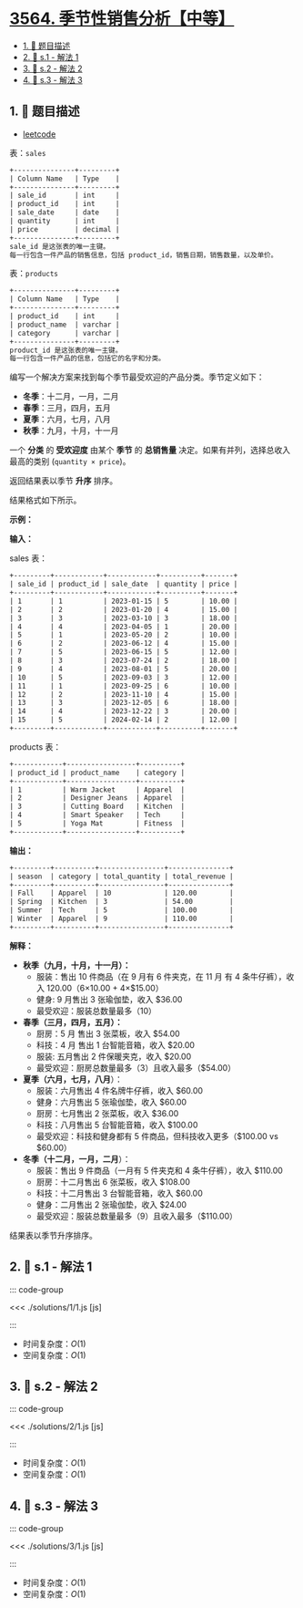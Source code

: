 # [3564. 季节性销售分析【中等】](https://github.com/tnotesjs/TNotes.leetcode/tree/main/notes/3564.%20%E5%AD%A3%E8%8A%82%E6%80%A7%E9%94%80%E5%94%AE%E5%88%86%E6%9E%90%E3%80%90%E4%B8%AD%E7%AD%89%E3%80%91)

<!-- region:toc -->

- [1. 📝 题目描述](#1--题目描述)
- [2. 🎯 s.1 - 解法 1](#2--s1---解法-1)
- [3. 🎯 s.2 - 解法 2](#3--s2---解法-2)
- [4. 🎯 s.3 - 解法 3](#4--s3---解法-3)

<!-- endregion:toc -->

## 1. 📝 题目描述

- [leetcode](https://leetcode.cn/problems/seasonal-sales-analysis/)

表：`sales`

```txt
+---------------+---------+
| Column Name   | Type    |
+---------------+---------+
| sale_id       | int     |
| product_id    | int     |
| sale_date     | date    |
| quantity      | int     |
| price         | decimal |
+---------------+---------+
sale_id 是这张表的唯一主键。
每一行包含一件产品的销售信息，包括 product_id，销售日期，销售数量，以及单价。
```

表：`products`

```txt
+---------------+---------+
| Column Name   | Type    |
+---------------+---------+
| product_id    | int     |
| product_name  | varchar |
| category      | varchar |
+---------------+---------+
product_id 是这张表的唯一主键。
每一行包含一件产品的信息，包括它的名字和分类。
```

编写一个解决方案来找到每个季节最受欢迎的产品分类。季节定义如下：

- **冬季**：十二月，一月，二月
- **春季**：三月，四月，五月
- **夏季**：六月，七月，八月
- **秋季**：九月，十月，十一月

一个 **分类** 的 **受欢迎度** 由某个 **季节** 的 **总销售量** 决定。如果有并列，选择总收入最高的类别 (`quantity × price`)。

返回结果表以季节 **升序** 排序。

结果格式如下所示。

**示例：**

**输入：**

sales 表：

```txt
+---------+------------+------------+----------+-------+
| sale_id | product_id | sale_date  | quantity | price |
+---------+------------+------------+----------+-------+
| 1       | 1          | 2023-01-15 | 5        | 10.00 |
| 2       | 2          | 2023-01-20 | 4        | 15.00 |
| 3       | 3          | 2023-03-10 | 3        | 18.00 |
| 4       | 4          | 2023-04-05 | 1        | 20.00 |
| 5       | 1          | 2023-05-20 | 2        | 10.00 |
| 6       | 2          | 2023-06-12 | 4        | 15.00 |
| 7       | 5          | 2023-06-15 | 5        | 12.00 |
| 8       | 3          | 2023-07-24 | 2        | 18.00 |
| 9       | 4          | 2023-08-01 | 5        | 20.00 |
| 10      | 5          | 2023-09-03 | 3        | 12.00 |
| 11      | 1          | 2023-09-25 | 6        | 10.00 |
| 12      | 2          | 2023-11-10 | 4        | 15.00 |
| 13      | 3          | 2023-12-05 | 6        | 18.00 |
| 14      | 4          | 2023-12-22 | 3        | 20.00 |
| 15      | 5          | 2024-02-14 | 2        | 12.00 |
+---------+------------+------------+----------+-------+
```

products 表：

```txt
+------------+-----------------+----------+
| product_id | product_name    | category |
+------------+-----------------+----------+
| 1          | Warm Jacket     | Apparel  |
| 2          | Designer Jeans  | Apparel  |
| 3          | Cutting Board   | Kitchen  |
| 4          | Smart Speaker   | Tech     |
| 5          | Yoga Mat        | Fitness  |
+------------+-----------------+----------+
```

**输出：**

```txt
+---------+----------+----------------+---------------+
| season  | category | total_quantity | total_revenue |
+---------+----------+----------------+---------------+
| Fall    | Apparel  | 10             | 120.00        |
| Spring  | Kitchen  | 3              | 54.00         |
| Summer  | Tech     | 5              | 100.00        |
| Winter  | Apparel  | 9              | 110.00        |
+---------+----------+----------------+---------------+
```

**解释：**

- **秋季（九月，十月，十一月）：**
  - 服装：售出 10 件商品（在 9 月有 6 件夹克，在 11 月 有 4 条牛仔裤），收入 $120.00（6×$10.00 + 4×$15.00）
  - 健身: 9 月售出 3 张瑜伽垫，收入 $36.00
  - 最受欢迎：服装总数量最多（10）
- **春季（三月，四月，五月）：**
  - 厨房：5 月 售出 3 张菜板，收入 $54.00
  - 科技：4 月 售出 1 台智能音箱，收入 $20.00
  - 服装: 五月售出 2 件保暖夹克，收入 $20.00
  - 最受欢迎：厨房总数量最多（3）且收入最多（$54.00）
- **夏季（六月，七月，八月**）：
  - 服装：六月售出 4 件名牌牛仔裤，收入 $60.00
  - 健身：六月售出 5 张瑜伽垫，收入 $60.00
  - 厨房：七月售出 2 张菜板，收入 $36.00
  - 科技：八月售出 5 台智能音箱，收入 $100.00
  - 最受欢迎：科技和健身都有 5 件商品，但科技收入更多（$100.00 vs $60.00）
- **冬季（十二月，一月，二月**）：
  - 服装：售出 9 件商品（一月有 5 件夹克和 4 条牛仔裤），收入 $110.00
  - 厨房：十二月售出 6 张菜板，收入 $108.00
  - 科技：十二月售出 3 台智能音箱，收入 $60.00
  - 健身：二月售出 2 张瑜伽垫，收入 $24.00
  - 最受欢迎：服装总数量最多（9）且收入最多（$110.00）

结果表以季节升序排序。

## 2. 🎯 s.1 - 解法 1

::: code-group

<<< ./solutions/1/1.js [js]

:::

- 时间复杂度：$O(1)$
- 空间复杂度：$O(1)$

## 3. 🎯 s.2 - 解法 2

::: code-group

<<< ./solutions/2/1.js [js]

:::

- 时间复杂度：$O(1)$
- 空间复杂度：$O(1)$

## 4. 🎯 s.3 - 解法 3

::: code-group

<<< ./solutions/3/1.js [js]

:::

- 时间复杂度：$O(1)$
- 空间复杂度：$O(1)$
